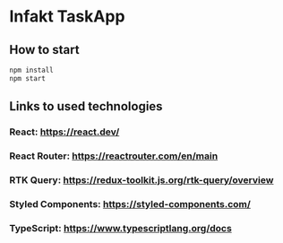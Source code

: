 # Infakt TaskApp

## How to start

```sh
npm install
npm start
```

## Links to used technologies
### React: https://react.dev/ 
### React Router: https://reactrouter.com/en/main
### RTK Query: https://redux-toolkit.js.org/rtk-query/overview
### Styled Components: https://styled-components.com/
### TypeScript: https://www.typescriptlang.org/docs 
